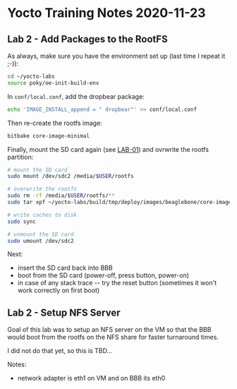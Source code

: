 
# Yocto Training Notes 2020-11-23

## Lab 2 - Add Packages to the RootFS

As always, make sure you have the environment set up (last time I repeat it ;-)):
```bash
cd ~/yocto-labs
source poky/oe-init-build-env
```

In `conf/local.conf`, add the dropbear package:
```bash
echo 'IMAGE_INSTALL_append = " dropbear"' >> conf/local.conf
```

Then re-create the rootfs image:
```bash
bitbake core-image-minimal
```

Finally, mount the SD card again (see [LAB-01](./LAB-01.md)) and ovrwrite the rootfs partition:
```bash
# mount the SD card
sudo mount /dev/sdc2 /media/$USER/rootfs

# overwrite the rootfs
sudo rm -rf /media/$USER/rootfs/**
sudo tar xpf ~/yocto-labs/build/tmp/deploy/images/beaglebone/core-image-minimal-beaglebone.tar.xz -C /media/$USER/rootfs

# write caches to disk
sudo sync

# unmount the SD card
sudo umount /dev/sdc2
```

Next:
* insert the SD card back into BBB
* boot from the SD card (power-off, press button, power-on)
* in case of any stack trace -- try the reset button (sometimes it won't work correctly on first boot)


## Lab 2 - Setup NFS Server

Goal of this lab was to setup an NFS server on the VM so that the BBB would boot from the rootfs on the NFS share for faster turnaround times.

I did not do that yet, so this is TBD...

Notes:
* network adapter is eth1 on VM and on BBB its eth0
